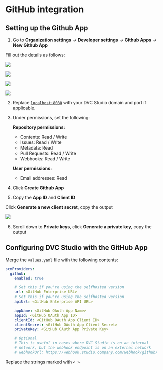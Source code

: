 # GitHub integration

## Setting up the Github App

1. Go to **Organization settings** -> **Developer settings** -> **Github Apps**
   -> **New Github App**

Fill out the details as follows:

![](/img/studio-selfhosted-github-1.png)

![](/img/studio-selfhosted-github-2.png)

![](/img/studio-selfhosted-github-3.png)

![](/img/studio-selfhosted-github-4.png)

2. Replace [`localhost:8080`](http://localhost:8080) with your DVC Studio domain
   and port if applicable.

3. Under permissions, set the following:

   **Repository permissions:**

   - Contents: Read / Write
   - Issues: Read / Write
   - Metadata: Read
   - Pull Requests: Read / Write
   - Webhooks: Read / Write

   **User permissions:**

   - Email addresses: Read

4. Click **Create Github App**

5. Copy the **App ID** and **Client ID**

Click **Generate a new client secret**, copy the output

![](/img/studio-selfhosted-github-5.png)

6. Scroll down to **Private keys**, click **Generate a private key**, copy the
   output

## Configuring DVC Studio with the GitHub App

Merge the `values.yaml` file with the following contents:

```yaml
scmProviders:
  github:
    enabled: true

    # Set this if you're using the selfhosted version
    url: <GitHub Enterprise URL>
    # Set this if you're using the selfhosted version
    apiUrl: <GitHub Enterprise API URL>

    appName: <GitHub OAuth App Name>
    appId: <GitHub OAuth App ID>
    clientId: <GitHub OAuth App Client ID>
    clientSecret: <GitHub OAuth App Client Secret>
    privateKey: <GitHub OAuth App Private Key>

    # Optional
    # This is useful in cases where DVC Studio is on an internal
    # network, but the webhook endpoint is on an external network
    # webhookUrl: https://webhook.studio.company.com/webhook/github/
```

<admon type="info">

Replace the strings marked with `< >`

</admon>
